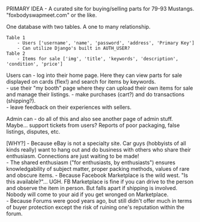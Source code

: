 PRIMARY IDEA
        - A curated site for buying/selling parts for 79-93 Mustangs.  "foxbodyswapmeet.com" or the like.  

One database with two tables.  A one to many relationship.

    Table 1
        - Users ['username', 'name', 'password', 'address', 'Primary Key']
        - Can utilize Django's built in AUTH_USER?
    Table 2 
        - Items for sale ['img', 'title', 'keywords', 'description', 'condition', 'price']

Users can
        - log into their home page.  Here they can view parts for sale displayed on cards (flex!) and search for items by keywords.  
        - use their "my booth" page where they can upload their own items for sale and manage their listings.
        - make purchases (cart?) and do transactions (shipping?).  
        - leave feedback on their experiences with sellers.

Admin can
        - do all of this and also see another page of admin stuff.  Maybe... support tickets from users?  Reports of poor packaging, false listings, disputes, etc.

[WHY?]
        - Because eBay is not a specialty site.  Car guys (hobbyists of all kinds really) want to hang out and do business with others who share their enthusiasm.  Connections are just waiting to be made!  
        - The shared enthusiasm ("for enthusiasts, by enthusiasts") ensures knowledgability of subject matter, proper packing methods, values of rare and obscure items.
        - Because Facebook Marketplace is the wild west.  "Is this available?"...  UGH.  FB Marketplace is fine if you can drive to the person and observe the item in person.  But falls apart if shipping is involved.  Nobody will come to your aid if you get wronged on Marketplace.  
        - Because Forums were good years ago, but still didn't offer much in terms of buyer protection except the risk of ruining one's reputation within the forum.  